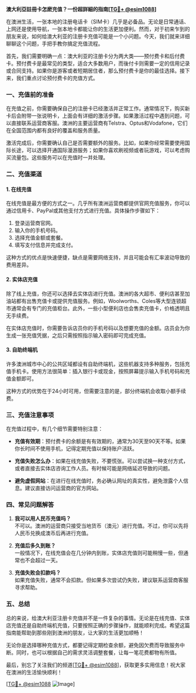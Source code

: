 **澳大利亞註冊卡怎麽充值？一份超詳細的指南[[TG💪+ @esim1088](https://t.me/s/esim1088)]**

在澳洲生活，一张本地的注册电话卡（SIM卡）几乎是必备品。无论是日常通话、上网还是使用导航，一张本地卡都能让你的生活更加便利。然而，对于初来乍到的朋友来说，如何给澳大利亚的注册卡充值可能是一个小问题。今天，我们就来详细聊聊这个问题，手把手教你搞定充值流程。

首先，我们需要明确一点：澳大利亚的注册卡分为两大类——预付费卡和后付费卡。预付费卡是最常见的类型，适合大多数用户，而後付卡则需要一定的信用记录或合同支持。如果你是游客或者短期居住者，那么预付费卡是你的最佳选择。接下来，我们重点讨论预付费卡的充值方式。

### 一、充值前的准备

在充值之前，你需要确保自己的注册卡已经激活并正常工作。通常情况下，购买新卡后会附带一张说明卡，上面会有详细的激活步骤。如果激活过程中遇到问题，可以直接联系运营商客服。澳洲的主要运营商有Telstra、Optus和Vodafone，它们在全国范围内都有良好的覆盖和服务质量。

激活完成后，你需要确认自己是否需要额外的服务。比如，如果你经常需要使用国际长途，可以选择开通国际漫游服务；如果你喜欢刷视频或者玩游戏，可以考虑购买流量包。这些服务可以在充值时一并处理。

### 二、充值渠道

#### 1. 在线充值

在线充值是最方便的方式之一。几乎所有澳洲运营商都提供官网充值服务，你可以通过信用卡、PayPal或其他支付方式进行充值。具体操作步骤如下：

1. 登录运营商官网。
2. 输入你的手机号码。
3. 选择充值金额或套餐。
4. 填写支付信息并完成支付。

这种方式的优点是快速便捷，缺点是需要网络支持，并且可能会有汇率波动导致的费用差异。

#### 2. 实体店充值

除了线上充值，你还可以选择去实体店进行充值。澳洲的各大超市、便利店甚至加油站都有出售充值卡或提供充值服务。例如，Woolworths、Coles等大型连锁超市通常会有专门的充值柜台。此外，一些小型便利店也会售卖充值卡，价格透明且无手续费。

在实体店充值时，你需要告诉店员你的手机号码以及想要充值的金额。店员会为你生成一张充值凭据，之后只需按照指示输入密码即可完成充值。

#### 3. 自助终端机

许多澳洲城市中心的公共区域都设有自助终端机，这些机器支持多种服务，包括充值手机卡。使用方法很简单：插入银行卡或现金，按照屏幕提示输入手机号码和充值金额即可。

这种方式的优势在于24小时可用，但需要注意的是，部分终端机会收取小额手续费。

### 三、充值注意事项

在充值过程中，有几个细节需要特别注意：

- **充值有效期**：预付费卡的余额是有有效期的，通常为30天至90天不等。如果你长时间不使用手机，记得定期充值以保持账户活跃。
  
- **充值失败怎么办**：如果在线充值失败，不要慌张。可以尝试换一种支付方式，或者直接去实体店咨询工作人员。有时候可能是网络延迟导致的问题。

- **避免虚假网站**：在进行在线充值时，务必确认网址的真实性，避免泄露个人信息。建议直接访问运营商的官方网站。

### 四、常见问题解答

1. **我可以用人民币充值吗？**  
   不可以。澳洲的运营商只接受当地货币（澳元）进行充值。不过，你可以先将人民币兑换成澳币后再进行充值。

2. **充值后多久到账？**  
   一般情况下，在线充值会在几分钟内到账，实体店充值则可能稍慢一些，但通常也不会超过一天。

3. **充值失败会扣款吗？**  
   如果充值失败，通常不会扣款。但如果多次尝试仍失败，建议联系运营商客服寻求帮助。

### 五、总结

总的来说，给澳大利亚注册卡充值并不是一件复杂的事情。无论是在线充值、实体店充值还是自助终端机充值，只要按照正确的步骤操作，就能顺利完成。希望这篇指南能帮助到那些刚到澳洲的朋友，让大家的生活更加顺畅！

无论你是选择哪种充值方式，都要记得定期检查余额，避免因欠费而导致服务中断。同时，也可以根据自己的需求灵活调整套餐，让每一笔花费都物有所值。

最后，别忘了关注我们的频道[[TG💪+ @esim1088](https://t.me/s/esim1088)]，获取更多实用信息！祝大家在澳洲的生活愉快顺利！

[[TG💪+ @esim1088](https://t.me/s/esim1088) ![Image](https://i.postimg.cc/4NQfJmqS/Snipaste-2025-05-13-00-14-12.png)]